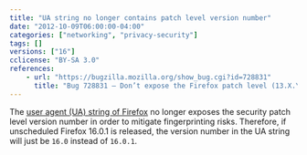 ```yaml
---
title: "UA string no longer contains patch level version number"
date: "2012-10-09T06:00:00-04:00"
categories: ["networking", "privacy-security"]
tags: []
versions: ["16"]
cclicense: "BY-SA 3.0"
references:
    - url: "https://bugzilla.mozilla.org/show_bug.cgi?id=728831"
      title: "Bug 728831 – Don’t expose the Firefox patch level (13.X.Y) in the UA string, only show the major version (13.X)"
---
```

The [user agent (UA) string of Firefox](https://developer.mozilla.org/docs/Web/HTTP/Gecko_user_agent_string_reference) no longer exposes the security patch level version number in order to mitigate fingerprinting risks. Therefore, if unscheduled Firefox 16.0.1 is released, the version number in the UA string will just be `16.0` instead of `16.0.1`.
